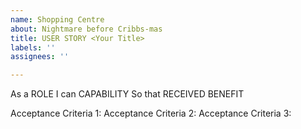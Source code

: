 ```yaml
---
name: Shopping Centre
about: Nightmare before Cribbs-mas
title: USER STORY <Your Title>
labels: ''
assignees: ''

---
```


As a ROLE
I can CAPABILITY
So that RECEIVED BENEFIT

Acceptance Criteria 1:
Acceptance Criteria 2:
Acceptance Criteria 3:
